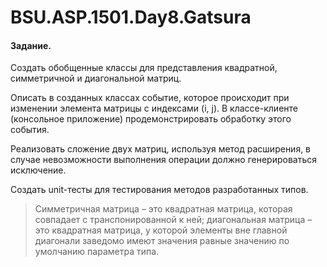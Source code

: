 # BSU.ASP.1501.Day8.Gatsura

#### Задание.

Создать обобщенные классы для представления квадратной, симметричной и диагональной матриц.

Описать в созданных классах событие, которое происходит при изменении элемента матрицы с индексами (i, j). В классе-клиенте (консольное приложение) продемонстрировать обработку этого события. 

Реализовать сложение двух матриц, используя метод расширения, в случае невозможности выполнения операции должно генерироваться исключение.

Создать unit-тесты для тестирования методов разработанных типов.

> Симметричная матрица – это квадратная матрица, которая совпадает с транспонированной к ней; диагональная матрица – это квадратная матрица, у которой элементы вне главной диагонали заведомо имеют значения равные значению по умолчанию параметра типа.
